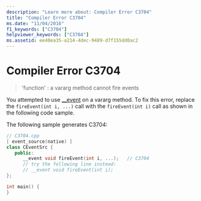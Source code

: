 ```yaml
---
description: "Learn more about: Compiler Error C3704"
title: "Compiler Error C3704"
ms.date: "11/04/2016"
f1_keywords: ["C3704"]
helpviewer_keywords: ["C3704"]
ms.assetid: ee40ea35-a214-4dec-9489-d7f155dd0ac2
---
```

# Compiler Error C3704

> 'function' : a vararg method cannot fire events

You attempted to use [__event](../../cpp/event.md) on a vararg method. To fix this error, replace the `fireEvent(int i, ...)` call with the `fireEvent(int i)` call as shown in the following code sample.

The following sample generates C3704:

```cpp
// C3704.cpp
[ event_source(native) ]
class CEventSrc {
   public:
      __event void fireEvent(int i, ...);   // C3704
      // try the following line instead:
      // __event void fireEvent(int i);
};

int main() {
}
```
